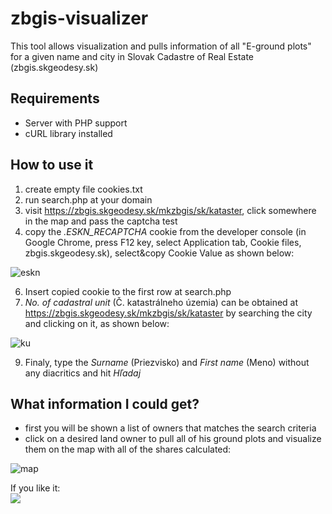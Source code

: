 # zbgis-visualizer
This tool allows visualization and pulls information of all "E-ground plots" for a given name and city in Slovak Cadastre of Real Estate (zbgis.skgeodesy.sk)

## Requirements
- Server with PHP support
- cURL library installed

## How to use it
1. create empty file cookies.txt
2. run search.php at your domain
3. visit https://zbgis.skgeodesy.sk/mkzbgis/sk/kataster, click somewhere in the map and pass the captcha test
4. copy the *.ESKN_RECAPTCHA* cookie from the developer console (in Google Chrome, press F12 key, select Application tab, Cookie files, zbgis.skgeodesy.sk), select&copy Cookie Value as shown below:
   
![eskn](https://github.com/palsoft333/zbgis-visualizer/assets/13525347/06d859e0-6767-4fbe-b243-0621473478e4)

6. Insert copied cookie to the first row at search.php
7. *No. of cadastral unit* (Č. katastrálneho územia) can be obtained at https://zbgis.skgeodesy.sk/mkzbgis/sk/kataster by searching the city and clicking on it, as shown below:
   
![ku](https://github.com/palsoft333/zbgis-visualizer/assets/13525347/9e2b9e06-e9eb-4487-9c22-57a8bd4fd71b)

9. Finaly, type the *Surname* (Priezvisko) and *First name* (Meno) without any diacritics and hit *Hľadaj*

## What information I could get?
- first you will be shown a list of owners that matches the search criteria
- click on a desired land owner to pull all of his ground plots and visualize them on the map with all of the shares calculated:
  
![map](https://github.com/palsoft333/zbgis-visualizer/assets/13525347/d6995675-46ca-4c6a-a65b-e2d5818246a3)

If you like it:<br>
<a href="https://www.buymeacoffee.com/palsoft"><img src="https://img.buymeacoffee.com/button-api/?text=Buy me a beer&emoji=🍺&slug=palsoft&button_colour=0091e6&font_colour=ffffff&font_family=Poppins&outline_colour=ffffff&coffee_colour=FFDD00"></a>
